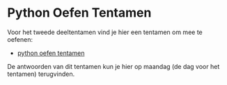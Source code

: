# Python Oefen Tentamen

Voor het tweede deeltentamen vind je hier een tentamen om mee te oefenen:

* [python oefen tentamen](python_oefententamen.pdf)

De antwoorden van dit tentamen kun je hier op maandag (de dag voor het tentamen) terugvinden.